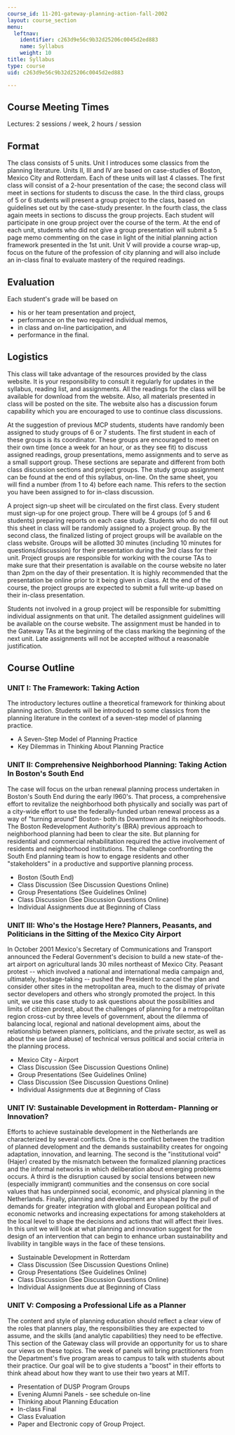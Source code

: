 ```yaml
---
course_id: 11-201-gateway-planning-action-fall-2002
layout: course_section
menu:
  leftnav:
    identifier: c263d9e56c9b32d25206c0045d2ed883
    name: Syllabus
    weight: 10
title: Syllabus
type: course
uid: c263d9e56c9b32d25206c0045d2ed883

---
```


Course Meeting Times
--------------------

Lectures: 2 sessions / week, 2 hours / session

Format
------

The class consists of 5 units. Unit I introduces some classics from the planning literature. Units II, III and IV are based on case-studies of Boston, Mexico City and Rotterdam. Each of these units will last 4 classes. The first class will consist of a 2-hour presentation of the case; the second class will meet in sections for students to discuss the case. In the third class, groups of 5 or 6 students will present a group project to the class, based on guidelines set out by the case-study presenter. In the fourth class, the class again meets in sections to discuss the group projects. Each student will participate in one group project over the course of the term. At the end of each unit, students who did not give a group presentation will submit a 5 page memo commenting on the case in light of the initial planning action framework presented in the 1st unit. Unit V will provide a course wrap-up, focus on the future of the profession of city planning and will also include an in-class final to evaluate mastery of the required readings.

Evaluation
----------

Each student's grade will be based on

*   his or her team presentation and project,
*   performance on the two required individual memos,
*   in class and on-line participation, and
*   performance in the final.

Logistics
---------

This class will take advantage of the resources provided by the class website. It is your responsibility to consult it regularly for updates in the syllabus, reading list, and assignments. All the readings for the class will be available for download from the website. Also, all materials presented in class will be posted on the site. The website also has a discussion forum capability which you are encouraged to use to continue class discussions.

At the suggestion of previous MCP students, students have randomly been assigned to study groups of 6 or 7 students. The first student in each of these groups is its coordinator. These groups are encouraged to meet on their own time (once a week for an hour, or as they see fit) to discuss assigned readings, group presentations, memo assignments and to serve as a small support group. These sections are separate and different from both class discussion sections and project groups. The study group assignment can be found at the end of this syllabus, on-line. On the same sheet, you will find a number (from 1 to 4) before each name. This refers to the section you have been assigned to for in-class discussion.

A project sign-up sheet will be circulated on the first class. Every student must sign-up for one project group. There will be 4 groups (of 5 and 6 students) preparing reports on each case study. Students who do not fill out this sheet in class will be randomly assigned to a project group. By the second class, the finalized listing of project groups will be available on the class website. Groups will be allotted 30 minutes (including 10 minutes for questions/discussion) for their presentation during the 3rd class for their unit. Project groups are responsible for working with the course TAs to make sure that their presentation is available on the course website no later than 2pm on the day of their presentation. It is highly recommended that the presentation be online prior to it being given in class. At the end of the course, the project groups are expected to submit a full write-up based on their in-class presentation.

Students not involved in a group project will be responsible for submitting individual assignments on that unit. The detailed assignment guidelines will be available on the course website. The assignment must be handed in to the Gateway TAs at the beginning of the class marking the beginning of the next unit. Late assignments will not be accepted without a reasonable justification.

Course Outline
--------------

### UNIT I: The Framework: Taking Action

The introductory lectures outline a theoretical framework for thinking about planning action. Students will be introduced to some classics from the planning literature in the context of a seven-step model of planning practice.

*   A Seven-Step Model of Planning Practice
*   Key Dilemmas in Thinking About Planning Practice

### UNIT II: Comprehensive Neighborhood Planning: Taking Action In Boston's South End

The case will focus on the urban renewal planning process undertaken in Boston's South End during the early l960's. That process, a comprehensive effort to revitalize the neighborhood both physically and socially was part of a city-wide effort to use the federally-funded urban renewal process as a way of "turning around" Boston- both its Downtown and its neighborhoods. The Boston Redevelopment Authority's (BRA) previous approach to neighborhood planning had been to clear the site. But planning for residential and commercial rehabilitation required the active involvement of residents and neighborhood institutions. The challenge confronting the South End planning team is how to engage residents and other "stakeholders" in a productive and supportive planning process.

*   Boston (South End)
*   Class Discussion (See Discussion Questions Online)
*   Group Presentations (See Guidelines Online)
*   Class Discussion (See Discussion Questions Online)
*   Individual Assignments due at Beginning of Class

### UNIT III: Who's the Hostage Here? Planners, Peasants, and Politicians in the Sitting of the Mexico City Airport

In October 2001 Mexico's Secretary of Communications and Transport announced the Federal Government's decision to build a new state-of the-art airport on agricultural lands 30 miles northeast of Mexico City. Peasant protest -- which involved a national and international media campaign and, ultimately, hostage-taking -- pushed the President to cancel the plan and consider other sites in the metropolitan area, much to the dismay of private sector developers and others who strongly promoted the project. In this unit, we use this case study to ask questions about the possibilities and limits of citizen protest, about the challenges of planning for a metropolitan region cross-cut by three levels of government, about the dilemma of balancing local, regional and national development aims, about the relationship between planners, politicians, and the private sector, as well as about the use (and abuse) of technical versus political and social criteria in the planning process.

*   Mexico City - Airport
*   Class Discussion (See Discussion Questions Online)
*   Group Presentations (See Guidelines Online)
*   Class Discussion (See Discussion Questions Online)
*   Individual Assignments due at Beginning of Class

### UNIT IV: Sustainable Development in Rotterdam- Planning or Innovation?

Efforts to achieve sustainable development in the Netherlands are characterized by several conflicts. One is the conflict between the tradition of planned development and the demands sustainability creates for ongoing adaptation, innovation, and learning. The second is the "institutional void" (Hajer) created by the mismatch between the formalized planning practices and the informal networks in which deliberation about emerging problems occurs. A third is the disruption caused by social tensions between new (especially immigrant) communities and the consensus on core social values that has underpinned social, economic, and physical planning in the Netherlands. Finally, planning and development are shaped by the pull of demands for greater integration with global and European political and economic networks and increasing expectations for among stakeholders at the local level to shape the decisions and actions that will affect their lives. In this unit we will look at what planning and innovation suggest for the design of an intervention that can begin to enhance urban sustainability and livability in tangible ways in the face of these tensions.

*   Sustainable Development in Rotterdam
*   Class Discussion (See Discussion Questions Online)
*   Group Presentations (See Guidelines Online)
*   Class Discussion (See Discussion Questions Online)
*   Individual Assignments due at Beginning of Class

### UNIT V: Composing a Professional Life as a Planner

The content and style of planning education should reflect a clear view of the roles that planners play, the responsibilities they are expected to assume, and the skills (and analytic capabilities) they need to be effective. This section of the Gateway class will provide an opportunity for us to share our views on these topics. The week of panels will bring practitioners from the Department's five program areas to campus to talk with students about their practice. Our goal will be to give students a "boost" in their efforts to think ahead about how they want to use their two years at MIT.

*   Presentation of DUSP Program Groups
*   Evening Alumni Panels - see schedule on-line
*   Thinking about Planning Education
*   In-class Final
*   Class Evaluation
*   Paper and Electronic copy of Group Project.